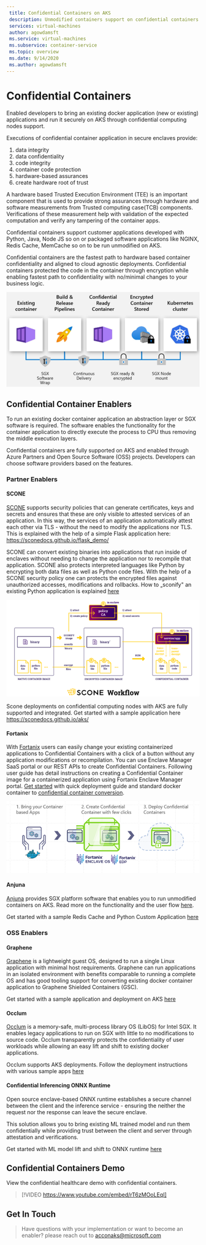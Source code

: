 ```yaml
---
 title: Confidential Containers on AKS
 description: Unmodified containers support on confidential containers
 services: virtual-machines
 author: agowdamsft
 ms.service: virtual-machines
 ms.subservice: container-service
 ms.topic: overview
 ms.date: 9/14/2020
 ms.author: agowdamsft
---
```


# Confidential Containers

Enabled developers to bring an existing docker application (new or existing) applications and run it securely on AKS through confidential computing nodes support.

Executions of confidential container application in secure enclaves provide:

1. data integrity 
1. data confidentiality
1. code integrity
1. container code protection
1. hardware-based assurances
1. create hardware root of trust

A hardware based Trusted Execution Environment (TEE) is an important component that is used to provide strong assurances through hardware and software measurements from Trusted computing case(TCB) components. Verifications of these measurement help with validation of the expected computation and verify any tampering of the container apps.

Confidential containers support customer applications developed with Python, Java, Node JS so on or packaged software applications like NGINX, Redis Cache, MemCache so on to be run unmodified on AKS.

Confidential containers are the fastest path to hardware based container confidentiality and aligned to cloud agnostic deployments. Confidential containers protected the code in the container through encryption while enabling fastest path to confidentiality with no/minimal changes to your business logic.

![The confidential container conversion](./media/aks/confcondeployprocess.jpg)


## Confidential Container Enablers

To run an existing docker container application an abstraction layer or SGX software is required. The software enables the functionality for the container application to directly execute the process to CPU thus removing the middle execution layers.

Confidential containers are fully supported on AKS and enabled through Azure Partners and Open Source Software (OSS) projects. Developers can choose software providers based on the features.

### Partner Enablers

#### SCONE

[SCONE](https://scontain.com/index.html?lang=en) supports security policies that can generate certificates, keys and secrets and ensures that these are only visible to attested services of an application.
In this way, the services of an application automatically attest each other via TLS - without the need to modify the applications nor TLS. This is explained with the help of a simple
Flask application here: https://sconedocs.github.io/flask_demo/  

SCONE can convert existing binaries into applications that run inside of enclaves without needing to change the application nor to recompile that application. SCONE also protects interpreted languages like Python by encrypting both data files as well as Python code files. With the help of a SCONE security policy one can protects the encrypted files against unauthorized accesses, modifications and rollbacks. How to „sconify" an existing Python application is explained [here](https://sconedocs.github.io/sconify_image/)

![Scontain Flow](./media/aks/sconeworkflow.png)

Scone deployments on confidential computing nodes with AKS are fully supported and integrated. Get started with a sample application here https://sconedocs.github.io/aks/

#### Fortanix

With [Fortanix](https://www.fortanix.com/) users can easily change your existing containerized applications to Confidential Containers with a click of a button without any application modifications or recompilation.  You can use Enclave Manager SaaS portal or our REST APIs to create Confidential Containers. Following user guide has detail instructions on creating a Confidential Container image for a containerized application using Fortanix Enclave Manager portal. [Get started](https://support.fortanix.com/hc/en-us/sections/360008910732-Quickstart) with quick deployment guide and standard docker container to [confidential container conversion](https://support.fortanix.com/hc/en-us/articles/360043529411-User-s-Guide-Create-an-Image).

![Fortanix Deployment Process](./media/aks/fortanixconfidentialcontainersflow.png)

#### Anjuna

[Anjuna](https://www.anjuna.io/) provides SGX platform software that enables you to run unmodified containers on AKS. Read more on the functionality and the user flow [here](https://www.anjuna.io/microsoft-azure-confidential-computing-aks-lp).

Get started with a sample Redis Cache and Python Custom Application [here](https://www.anjuna.io/microsoft-azure-confidential-computing-aks-lp)

### OSS Enablers 

#### Graphene

[Graphene](https://grapheneproject.io/) is a lightweight guest OS, designed to run a single Linux application with minimal host requirements. Graphene can run applications in an isolated environment with benefits comparable to running a complete OS and has good tooling support for converting existing docker container application to Graphene Shielded Containers (GSC).

Get started with a sample application and deployment on AKS [here](https://graphene.readthedocs.io/en/latest/cloud-deployment.html#azure-kubernetes-service-aks)

#### Occlum

[Occlum](https://occlum.io/) is a memory-safe, multi-process library OS (LibOS) for Intel SGX. It enables legacy applications to run on SGX with little to no modifications to source code. Occlum transparently protects the confidentiality of user workloads while allowing an easy lift and shift to existing docker applications.

Occlum supports AKS deployments. Follow the deployment instructions with various sample apps [here](https://github.com/occlum/occlum/blob/master/docs/azure_aks_deployment_guide.md)

#### Confidential Inferencing ONNX Runtime
Open source enclave-based ONNX runtime establishes a secure channel between the client and the inference service - ensuring the neither the request nor the response can leave the secure enclave. 

This solution allows you to bring existing ML trained model and run them confidentially while providing trust between the client and server through attestation and verifications. 

Get started with ML model lift and shift to ONNX runtime [here](https://aka.ms/confidentialinference)

## Confidential Containers Demo
View the confidential healthcare demo with confidential containers. 

> [!VIDEO https://www.youtube.com/embed/rT6zMOoLEqI]


## Get In Touch
> Have questions with your implementation or want to become an enabler? please reach out to acconaks@microsoft.com

<!-- LINKS - external -->
[Azure Attestation]: https://docs.microsoft.com/en-us/azure/attestation/


<!-- LINKS - internal -->
[DC Virtual Machine]: /confidential-computing/virtual-machine-solutions
